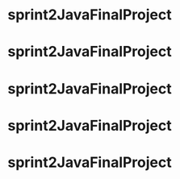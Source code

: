 # sprint2JavaFinalProject
# sprint2JavaFinalProject
# sprint2JavaFinalProject
# sprint2JavaFinalProject
# sprint2JavaFinalProject
